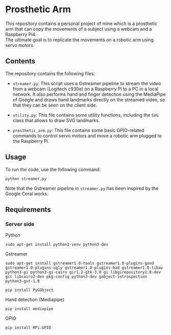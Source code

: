 # Prosthetic Arm

This repository contains a personal project of mine which is a prosthetic arm that can copy the movements of a subject using a webcam and a Raspberry Pi4. </br>
The ultimate goal is to replicate the movements on a robotic arm using servo motors. </br>

## Contents

The repository contains the following files:</br>

- `streamer.py`: This script uses a Gstreamer pipeline to stream the video from a webcam (Logitech c930e) on a Raspberry Pi to a PC in a local network. It also performs hand and finger detection using the MediaPipe of Google and draws hand landmarks directly on the streamed video, so that they can be seen on the client side.</br>

- `utility.py`: This file contains some utility functions, including the `SVG` class that allows to draw SVG landmarks.</br>

- `prosthetic_arm.py`: This file contains some basic GPIO-related commands to control servo motors and move a robotic arm plugged to the Raspberry Pi.</br>

## Usage

To run the code, use the following command:</br>

``` 
python streamer.py 
```
Note that the Gstreamer pipeline in `streamer.py` has been inspired by the Google Coral works.</br>

## Requirements 
### Server side
Python
``` 
sudo apt-get install python3-venv python3-dev 
```
Gstreamer 
``` 
sudo apt-get install gstreamer1.0-tools gstreamer1.0-plugins-good gstreamer1.0-plugins-ugly gstreamer1.0-plugins-bad gstreamer1.0-libav python3-gi python3-gi-cairo gir1.2-gtk-3.0 gi libgirepository1.0-dev gcc libcairo2-dev pkg-config python3-dev gobject-introspection python3-gst-1.0 
```
``` 
pip install PyGObject 
```
Hand detection (Mediapipe)
``` 
pip install mediapipe 
```
GPIO 
``` 
pip install RPi.GPIO 
```
